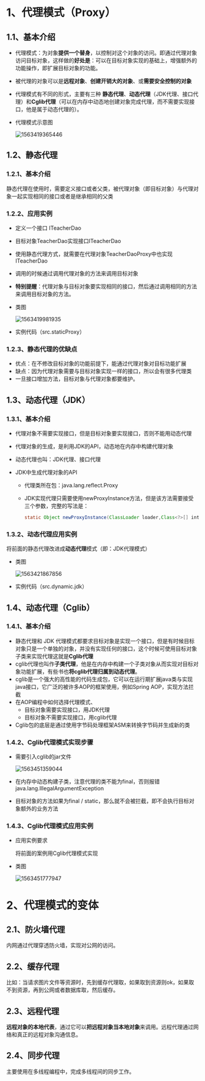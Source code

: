 # 1、代理模式（Proxy）

## 1.1、基本介绍

- 代理模式：为对象**提供一个替身**，以控制对这个对象的访问。即通过代理对象访问目标对象，这样做的**好处是**：可以在目标对象实现的基础上，增强额外的功能操作，即扩展目标对象的功能。

- 被代理的对象可以是**远程对象**、**创建开销大的对象**、或**需要安全控制的对象**

- 代理模式有不同的形式，主要有三种 **静态代理**、**动态代理**（JDK代理、接口代理）和**Cglib代理**（可以在内存中动态地创建对象完成代理，而不需要实现接口，他是属于动态代理的）。

- 代理模式示意图

  ![1563419365446](images\代理模式示意图.png)

## 1.2、静态代理

### 1.2.1、基本介绍

静态代理在使用时，需要定义接口或者父类，被代理对象（即目标对象）与代理对象一起实现相同的接口或者是继承相同的父类

### 1.2.2、应用实例

- 定义一个接口 ITeacherDao

- 目标对象TeacherDao实现接口ITeacherDao

- 使用静态代理方式，就需要在代理对象TeacherDaoProxy中也实现ITeacherDao

- 调用的时候通过调用代理对象的方法来调用目标对象

- **特别提醒**：代理对象与目标对象要实现相同的接口，然后通过调用相同的方法来调用目标对象的方法。

- 类图

  ![1563419981935](images\静态代理应用实例类图.png)

- 实例代码（src.staticProxy）

### 1.2.3、静态代理的优缺点

- 优点：在不修改目标对象的功能前提下，能通过代理对象对目标功能扩展
- 缺点：因为代理对象需要与目标对象实现一样的接口，所以会有很多代理类
- 一旦接口增加方法，目标对象与代理对象都要维护。

## 1.3、动态代理（JDK）

### 1.3.1、基本介绍

- 代理对象不需要实现接口，但是目标对象要实现接口，否则不能用动态代理

- 代理对象的生成，是利用JDK的API，动态地在内存中构建代理对象

- 动态代理也叫：JDK代理、接口代理

- JDK中生成代理对象的API

  - 代理类所在包：java.lang.reflect.Proxy

  - JDK实现代理只需要使用newProxyInstance方法，但是该方法需要接受三个参数，完整的写法是：

    ```java
    static Object newProxyInstance(ClassLoader loader,Class<?>[] interfaces,InvocationHandler h)
    ```

    

### 1.3.2、动态代理应用实例

将前面的静态代理改进成**动态代理**模式（即：JDK代理模式）

- 类图

  ![1563421867856](images\jdk代理类图.png)

- 实例代码（src.dynamic.jdk）

## 1.4、动态代理（Cglib）

### 1.4.1、基本介绍

- 静态代理和 JDK 代理模式都要求目标对象是实现一个接口，但是有时候目标对象只是一个单独的对象，并没有实现任何的接口，这个时候可使用目标对象子类来实现代理这就是**Cglib代理**
- cglib代理也叫作**子类代理**，他是在内存中构建一个子类对象从而实现对目标对象功能扩展，有些书也**将cglib代理归属到动态代理**。
- cglib是一个强大的高性能的代码生成包，它可以在运行期扩展java类与实现java接口，它广泛的被许多AOP的框架使用，例如Spring AOP，实现方法拦截
- 在AOP编程中如何选择代理模式、
  - 目标对象需要实现接口，用JDK代理
  - 目标对象不需要实现接口，用cglib代理
- Cglib包的底层是通过使用字节码处理框架ASM来转换字节码并生成新的类

### 1.4.2、Cglib代理模式实现步骤

- 需要引入cglib的jar文件

  ![1563451359044](images\cglib所需jar包.png)

- 在内存中动态构建子类，注意代理的类不能为final，否则报错 java.lang.IllegalArgumentException
- 目标对象的方法如果为final / static，那么就不会被拦截，即不会执行目标对象额外的业务方法

### 1.4.3、Cglib代理模式应用实例

- 应用实例要求

  将前面的案例用Cglib代理模式实现

- 类图

  ![1563451777947](images\Cglib应用实例类图.png)

# 2、代理模式的变体

## 2.1、防火墙代理

内网通过代理穿透防火墙，实现对公网的访问。

## 2.2、缓存代理

比如：当请求图片文件等资源时，先到缓存代理取，如果取到资源则ok，如果取不到资源，再到公网或者数据库取，然后缓存。

## 2.3、远程代理

**远程对象的本地代表**，通过它可以**把远程对象当本地对象**来调用。远程代理通过网络和真正的远程对象沟通信息。

## 2.4、同步代理

主要使用在多线程编程中，完成多线程间的同步工作。
